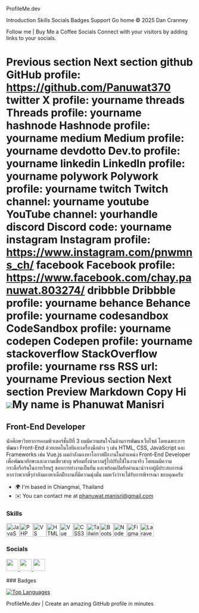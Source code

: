 ProfileMe.dev


Introduction
Skills
Socials
Badges
Support
Go home
© 2025 Dan Cranney

Follow me
|
Buy Me a Coffee
Socials
Connect with your visitors by adding links to your socials.

Previous section
Next section
github
GitHub profile:
https://github.com/Panuwat370
twitter
X profile:
yourname
threads
Threads profile:
yourname
hashnode
Hashnode profile:
yourname
medium
Medium profile:
yourname
devdotto
Dev.to profile:
yourname
linkedin
LinkedIn profile:
yourname
polywork
Polywork profile:
yourname
twitch
Twitch channel:
yourname
youtube
YouTube channel:
yourhandle
discord
Discord code:
yourname
instagram
Instagram profile:
https://www.instagram.com/pnwmns_ch/
facebook
Facebook profile:
https://www.facebook.com/chay.panuwat.803274/
dribbble
Dribbble profile:
yourname
behance
Behance profile:
yourname
codesandbox
CodeSandbox profile:
yourname
codepen
Codepen profile:
yourname
stackoverflow
StackOverflow profile:
yourname
rss
RSS url:
yourname
Previous section
Next section
Preview
Markdown
Copy
Hi ![](https://user-images.githubusercontent.com/18350557/176309783-0785949b-9127-417c-8b55-ab5a4333674e.gif)My name is Phanuwat Manisri
========================================================================================================================================

Front-End Developer
-------------------

นักศึกษาวิทยาการคอมพิวเตอร์ชั้นปีที่ 3 ผมมีความสนใจในด้านการพัฒนาเว็บไซต์ โดยเฉพาะการพัฒนา Front-End ด้วยเทคโนโลยีและเครื่องมือต่าง ๆ เช่น HTML, CSS, JavaScript และ Frameworks เช่น Vue.js ผมกำลังมองหาโอกาสฝึกงานในตำแหน่ง Front-End Developer เพื่อพัฒนาทักษะและความเชี่ยวชาญ พร้อมทั้งนำความรู้ไปปรับใช้ในงานจริง โดยผมมีความกระตือรือร้นในการเรียนรู้ ชอบการทำงานเป็นทีม และพร้อมเปิดรับคำแนะนำจากผู้มีประสบการณ์ หากว่าพวกพี่ๆกำลังมองหาเด็กฝึกงานที่มีความมุ่งมั่น ผมหวังว่าจะได้รับการพิจารณา ขอบคุณครับ

* 🌍  I'm based in Chiangmai, Thailand
* ✉️  You can contact me at [phanuwat.manisri@gmail.com](mailto:phanuwat.manisri@gmail.com)

### Skills

<p align="left">
<a href="https://developer.mozilla.org/en-US/docs/Web/JavaScript" target="_blank" rel="noreferrer"><img src="https://raw.githubusercontent.com/danielcranney/readme-generator/main/public/icons/skills/javascript-colored.svg" width="36" height="36" alt="JavaScript" /></a><a href="https://www.php.net/" target="_blank" rel="noreferrer"><img src="https://raw.githubusercontent.com/danielcranney/readme-generator/main/public/icons/skills/php-colored.svg" width="36" height="36" alt="PHP" /></a><a href="https://code.visualstudio.com/" target="_blank" rel="noreferrer"><img src="https://raw.githubusercontent.com/danielcranney/readme-generator/main/public/icons/skills/visualstudiocode.svg" width="36" height="36" alt="VS Code" /></a><a href="https://developer.mozilla.org/en-US/docs/Glossary/HTML5" target="_blank" rel="noreferrer"><img src="https://raw.githubusercontent.com/danielcranney/readme-generator/main/public/icons/skills/html5-colored.svg" width="36" height="36" alt="HTML5" /></a><a href="https://vuejs.org/" target="_blank" rel="noreferrer"><img src="https://raw.githubusercontent.com/danielcranney/readme-generator/main/public/icons/skills/vuejs-colored.svg" width="36" height="36" alt="Vue" /></a><a href="https://www.w3.org/TR/CSS/#css" target="_blank" rel="noreferrer"><img src="https://raw.githubusercontent.com/danielcranney/readme-generator/main/public/icons/skills/css3-colored.svg" width="36" height="36" alt="CSS3" /></a><a href="https://tailwindcss.com/" target="_blank" rel="noreferrer"><img src="https://raw.githubusercontent.com/danielcranney/readme-generator/main/public/icons/skills/tailwindcss-colored.svg" width="36" height="36" alt="TailwindCSS" /></a><a href="https://getbootstrap.com/" target="_blank" rel="noreferrer"><img src="https://raw.githubusercontent.com/danielcranney/readme-generator/main/public/icons/skills/bootstrap-colored.svg" width="36" height="36" alt="Bootstrap" /></a><a href="https://nodejs.org/en/" target="_blank" rel="noreferrer"><img src="https://raw.githubusercontent.com/danielcranney/readme-generator/main/public/icons/skills/nodejs-colored.svg" width="36" height="36" alt="NodeJS" /></a><a href="https://www.figma.com/" target="_blank" rel="noreferrer"><img src="https://raw.githubusercontent.com/danielcranney/readme-generator/main/public/icons/skills/figma-colored.svg" width="36" height="36" alt="Figma" /></a><a href="https://laravel.com/" target="_blank" rel="noreferrer"><img src="https://raw.githubusercontent.com/danielcranney/readme-generator/main/public/icons/skills/laravel-colored.svg" width="36" height="36" alt="Laravel" /></a>
</p>

### Socials

<p align="left"> <a href="https://www.facebook.com/https://www.facebook.com/chay.panuwat.803274/" target="_blank" rel="noreferrer"> <picture> <source media="(prefers-color-scheme: dark)" srcset="https://raw.githubusercontent.com/danielcranney/readme-generator/main/public/icons/socials/facebook-dark.svg" /> <source media="(prefers-color-scheme: light)" srcset="https://raw.githubusercontent.com/danielcranney/readme-generator/main/public/icons/socials/facebook.svg" /> <img src="https://raw.githubusercontent.com/danielcranney/readme-generator/main/public/icons/socials/facebook.svg" width="32" height="32" /> </picture> </a> <a href="https://www.github.com/https://github.com/Panuwat370" target="_blank" rel="noreferrer"> <picture> <source media="(prefers-color-scheme: dark)" srcset="https://raw.githubusercontent.com/danielcranney/readme-generator/main/public/icons/socials/github-dark.svg" /> <source media="(prefers-color-scheme: light)" srcset="https://raw.githubusercontent.com/danielcranney/readme-generator/main/public/icons/socials/github.svg" /> <img src="https://raw.githubusercontent.com/danielcranney/readme-generator/main/public/icons/socials/github.svg" width="32" height="32" /> </picture> </a> <a href="http://www.instagram.com/https://www.instagram.com/pnwmns_ch/" target="_blank" rel="noreferrer"> <picture> <source media="(prefers-color-scheme: dark)" srcset="https://raw.githubusercontent.com/danielcranney/readme-generator/main/public/icons/socials/instagram-dark.svg" /> <source media="(prefers-color-scheme: light)" srcset="https://raw.githubusercontent.com/danielcranney/readme-generator/main/public/icons/socials/instagram.svg" /> <img src="https://raw.githubusercontent.com/danielcranney/readme-generator/main/public/icons/socials/instagram.svg" width="32" height="32" /> </picture> </a></p>
### Badges

<a href="https://github.com/https://github.com/Panuwat370" align="left"><img src="https://github-readme-stats.vercel.app/api/top-langs/?username=https://github.com/Panuwat370&langs_count=10&title_color=ffffff&text_color=ffffff&icon_color=0891b2&bg_color=22272e&hide_border=true&locale=en&custom_title=Top%20%Languages" alt="Top Languages" /></a>

ProfileMe.dev | Create an amazing GitHub profile in minutes
